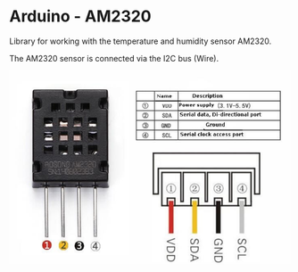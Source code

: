 Arduino - AM2320
=================
Library for working with the temperature and humidity sensor AM2320.

The AM2320 sensor is connected via the I2C bus (Wire).

![AM2320_pins](https://github.com/EngDial/AM2320/blob/master/AM2320_pins.jpg)
